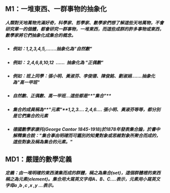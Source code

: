 ## M1：一堆東西、一群事物的抽象化

##### 人類對天地萬物充滿好奇，科學家、哲學家、數學家們想了解這些天地萬物，不會研究單一的個體，都會研究一群事物，一堆東西，而這些成群的許多事物或東西，數學家將它們抽象化成集合的概念。

* ##### 例如：1,2,3,4,5,.......**抽象化**為"自然數"
* ##### 例如： 2,4,6,8,10,12  ......  **抽象化**為 "正偶數"
* ##### 例如：班上同學：張小明、黃淑芬、李俊德、陳俊銘、劉淑娟.......**抽象化**為"高一甲班"
* ##### 自然數、正偶數、高一甲班...這些都是**"集合"**
* ##### 集合的成員稱為**"元素"**1,2,3.... 2,4,6.... 張小明、黃淑芬等等，都分別是它們集合的元素
* ##### 德國數學家康托\(George Cantor 1845-1918\)於1878年發表集合論，於書中解釋集合說："集合事由明確而可鑑別的知覺對象或思維對象所聚合而成的，這些對象及稱為集合的元素。"

  


## MD1：嚴謹的數學定義

##### 定義：由一堆明確的東西湊集而成的群體，稱之為集合\(set\)，這個群體裡的東西稱之為元素\(element\)。集合用大寫英文字母A、B、C....表示，元素用小寫英文字母a ,b ,c ,x ,y ...表示。





